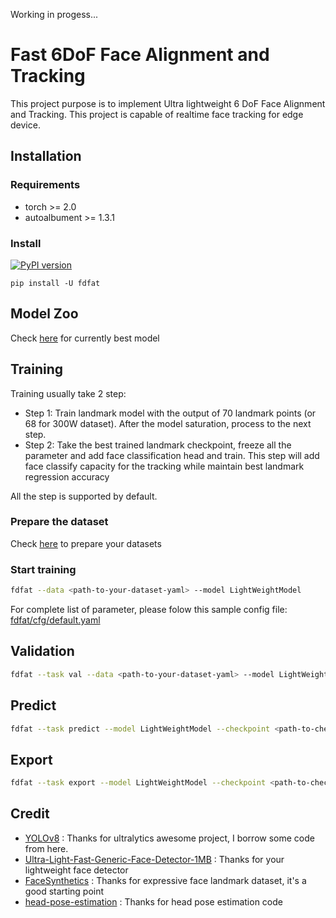 

Working in progess...

# Fast 6DoF Face Alignment and Tracking

This project purpose is to implement Ultra lightweight 6 DoF Face Alignment and Tracking. This project is capable of realtime face tracking for edge device.

## Installation

### Requirements

- torch >= 2.0
- autoalbument >= 1.3.1

### Install

[![PyPI version](https://badge.fury.io/py/fdfat.svg)](https://badge.fury.io/py/fdfat)

```
pip install -U fdfat
```

## Model Zoo
 
Check [here](checkpoint/README.md) for currently best model

## Training

Training usually take 2 step:

- Step 1: Train landmark model with the output of 70 landmark points (or 68 for 300W dataset). After the model saturation, process to the next step.
- Step 2: Take the best trained landmark checkpoint, freeze all the parameter and add face classification head and train. This step will add face classify capacity for the tracking while maintain best landmark regression accuracy

All the step is supported by default.

### Prepare the dataset

Check [here](datasets/README.md) to prepare your datasets

### Start training

```bash
fdfat --data <path-to-your-dataset-yaml> --model LightWeightModel
```

For complete list of parameter, please folow this sample config file: [fdfat/cfg/default.yaml](fdfat/cfg/default.yaml)

## Validation

```bash
fdfat --task val --data <path-to-your-dataset-yaml> --model LightWeightModel
```

## Predict

```bash
fdfat --task predict --model LightWeightModel --checkpoint <path-to-checkoint> --input <path-to-test-img>
```

## Export

```bash
fdfat --task export --model LightWeightModel --checkpoint <path-to-checkoint> --export_format tflite
```

## Credit

- [YOLOv8](https://github.com/ultralytics/ultralytics) : Thanks for ultralytics awesome project, I borrow some code from here.
- [Ultra-Light-Fast-Generic-Face-Detector-1MB](https://github.com/Linzaer/Ultra-Light-Fast-Generic-Face-Detector-1MB) : Thanks for your lightweight face detector
- [FaceSynthetics](https://github.com/microsoft/FaceSynthetics) : Thanks for expressive face landmark dataset, it's a good starting point
- [head-pose-estimation](https://github.com/yinguobing/head-pose-estimation) : Thanks for head pose estimation code